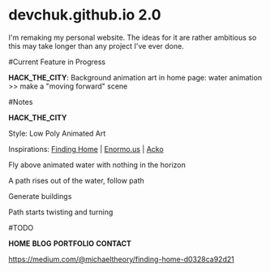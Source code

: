 # devchuk.github.io 2.0

I'm remaking my personal website. The ideas for it are rather ambitious so this may take longer than any project I've ever done.

#Current Feature in Progress

**HACK_THE_CITY**: Background animation art in home page: water animation >> make a "moving forward" scene

#Notes

**HACK_THE_CITY**

Style: Low Poly Animated Art

Inspirations: [Finding Home](http://christmasexperiments.com/experiments/7) | [Enormo.us](http://enormo.us/) | [Acko](acko.net)

Fly above animated water with nothing in the horizon

A path rises out of the water, follow path

Generate buildings

Path starts twisting and turning

#TODO

**HOME**
**BLOG**
**PORTFOLIO**
**CONTACT**

https://medium.com/@michaeltheory/finding-home-d0328ca92d21
